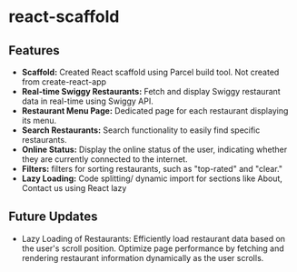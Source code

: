 # react-scaffold

## Features
- **Scaffold:** Created React scaffold using Parcel build tool. Not created from create-react-app
- **Real-time Swiggy Restaurants:**
 Fetch and display Swiggy restaurant data in real-time using Swiggy API.
- **Restaurant Menu Page:**
 Dedicated page for each restaurant displaying its menu.
- **Search Restaurants:**
  Search functionality to easily find specific restaurants.
- **Online Status:**
 Display the online status of the user, indicating whether they are currently connected to the internet.
- **Filters:**
 filters for sorting restaurants, such as "top-rated" and "clear."
- **Lazy Loading:** Code splitting/ dynamic import for sections like About, Contact us using React lazy

## Future Updates
- Lazy Loading of Restaurants:
Efficiently load restaurant data based on the user's scroll position.
Optimize page performance by fetching and rendering restaurant information dynamically as the user scrolls.
